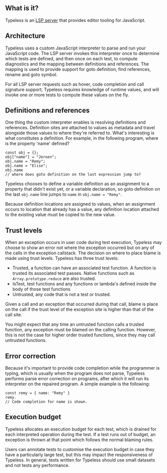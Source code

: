 ## What is it?
Typeless is an [LSP server](https://microsoft.github.io/language-server-protocol/) that provides editor tooling for JavaScript.

## Architecture
Typeless uses a custom JavaScript interpreter to parse and run your JavaScript code. The LSP server invokes this interpreter once to determine which tests are defined, and then once on each test, to compute diagnostics and the mapping between definitions and references. The mapping is used to provide support for goto definition, find references, rename and goto symbol.

For all LSP server requests such as hover, code completion and call signature support, Typeless requires knowledge of runtime values, and will invoke one or more tests to compute these values on the fly.

## Definitions and references
One thing the custom interpreter enables is resolving definitions and references. Definition sites are attached to values as metadata and travel alongside those values to where they're referred to. What's interesting is what constitutes a definition. For example, in the following program, where is the property 'name' defined?

```
const obj = {};
obj["name"] = "Jeroen";
obj.name = "Remy";
obj.name = "Elise";
obj.name 
// where does goto definition on the last expression jump to?
```

Typeless chooses to define a variable definition as an assignment to a property that didn't exist yet, or a variable declaration, so goto definition on the last `obj.name` line jumps to `name` in `obj.name = "Remy"`.

Because definition locations are assigned to values, when an assignment occurs to location that already has a value, any definition location attached to the existing value must be copied to the new value.

## Trust levels
When an exception occurs in user code during test execution, Typeless may choose to show an error not where the exception occurred but on any of the calls in the exception callstack. The decision on where to place blame is made using trust levels. Typeless has three trust levels:

- Trusted, a function can have an associated test function. A function is trusted its associated test passes. Native functions such as `Array.prototype.reduce` are also trusted.
- IsTest, test functions and any functions or lambda's defined inside the body of those test functions
- Untrusted, any code that is not a test or trusted.

Given a call and an exception that occurred during that call, blame is place on the call if the trust level of the exception site is higher than that of the call site.

You might expect that any time an untrusted function calls a trusted function, any exception must be blamed on the calling function. However, this is not the case for higher order trusted functions, since they may call untrusted functions.

## Error correction
Because it's important to provide code completion while the programmer is typing, which is usually when the program does not parse, Typeless performs parse error correction on programs, after which it will run its interpreter on the repaired program. A simple example is the following:

```
const remy = { name: "Remy" }
remy.
// Code completion for name is shown.
```

## Execution budget
Typeless allocates an execution budget for each test, which is drained for each interpreted operation during the test. If a test runs out of budget, an exception is thrown at that point which follows the normal blaming rules.

Users can annotate tests to customise the execution budget in case they have a particularly large test, but this may impact the responsiveness of Typeless. In general, tests written for Typeless should use small datasets and not tests any performance.

